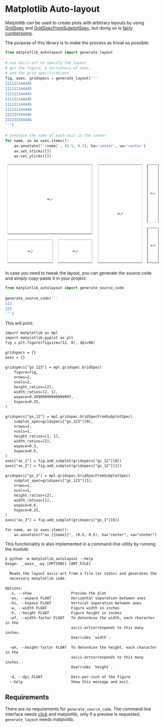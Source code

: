 # Matplotlib Auto-layout

Matplotlib can be used to create plots with arbitrary layouts by using
[GridSpec][gs] and [GridSpecFromSubplotSpec][gss], but doing so is [fairly
cumbersome][ex].

The purpose of this library is to make the process as trivial as possible:


```python
from matplotlib_autolayout import generate_layout

# use ascii-art to specify the layout
# get the figure, a dictionary of axes,
# and the grid specifications
fig, axes, gridspecs = generate_layout('''
111111144445
111111144445
111111144445
111111144445
111111144445
111111144446
222233344446
222233344446
''')

# annotate the name of each axis in the center
for name, ax in axes.items():
    ax.annotate(f'{name}', (0.5, 0.5), ha='center', va='center')
    ax.set_xticks([])
    ax.set_yticks([])
```


![png](example_output.png)


In case you need to tweak the layout, you can generate the source code and
simply copy-paste it in your project:


```python
from matplotlib_autolayout import generate_source_code

generate_source_code('''
113
223
''')

```

This will print:

```
import matplotlib as mpl
import matplotlib.pyplot as plt
fig = plt.figure(figsize=(12, 8), dpi=96)

gridspecs = {}
axes = {}

gridspecs["gs_123"] = mpl.gridspec.GridSpec(
    figure=fig,
    nrows=1,
    ncols=2,
    height_ratios=[2],
    width_ratios=[2, 1],
    wspace=0.39999999999999997,
    hspace=0.25,
)

gridspecs["gs_12"] = mpl.gridspec.GridSpecFromSubplotSpec(
    subplot_spec=gridspecs["gs_123"][0],
    nrows=2,
    ncols=1,
    height_ratios=[1, 1],
    width_ratios=[2],
    wspace=0.3,
    hspace=0.5,
)
axes["ax_1"] = fig.add_subplot(gridspecs["gs_12"][0])
axes["ax_2"] = fig.add_subplot(gridspecs["gs_12"][1])

gridspecs["gs_3"] = mpl.gridspec.GridSpecFromSubplotSpec(
    subplot_spec=gridspecs["gs_123"][1],
    nrows=1,
    ncols=1,
    height_ratios=[2],
    width_ratios=[1],
    wspace=0.6,
    hspace=0.25,
)
axes["ax_3"] = fig.add_subplot(gridspecs["gs_3"][0])

for name, ax in axes.items():
    ax.annotate(f"ax {{name}}", (0.5, 0.5), ha="center", va="center")
```

This functionality is also implemented in a command-line utility by running the
module:

```
$ python -m matplotlib_autolayout --help
Usage: __main__.py [OPTIONS] [ART_FILE]

  Reads the layout ascii-art from a file (or stdin) and generates the
  necessary matplotlib code.

Options:
  -s, --show                  Preview the plot
  -ws, --wspace FLOAT         Horizontal separation between axes
  -hs, --hspace FLOAT         Vertical separation between axes
  -w, --width FLOAT           Figure width in inches
  -h, --height FLOAT          Figure height in inches
  -wf, --width-factor FLOAT   To determine the width, each character in the
                              ascii-artcorresponds to this many inches.
                              Overrides `width`.

  -wh, --height-factor FLOAT  To determine the height, each character in the
                              ascii-artcorresponds to this many inches.
                              Overrides `height`.

  -d, --dpi FLOAT             Dots-per-inch of the figure
  --help                      Show this message and exit.
```

## Requirements
There are no requirements for `generate_source_code`. The command line interface
needs [click][clk] and matplotlib, only if a preview is requested.
`generate_layout` needs matplotlib.


[gs]: https://matplotlib.org/3.1.3/api/_as_gen/matplotlib.gridspec.GridSpec.html
[gss]: https://matplotlib.org/3.1.3/api/_as_gen/matplotlib.gridspec.GridSpecFromSubplotSpec.html
[ex]: https://matplotlib.org/3.1.3/gallery/subplots_axes_and_figures/gridspec_nested.html#sphx-glr-gallery-subplots-axes-and-figures-gridspec-nested-py
[clk]: https://click.palletsprojects.com/en/7.x/
